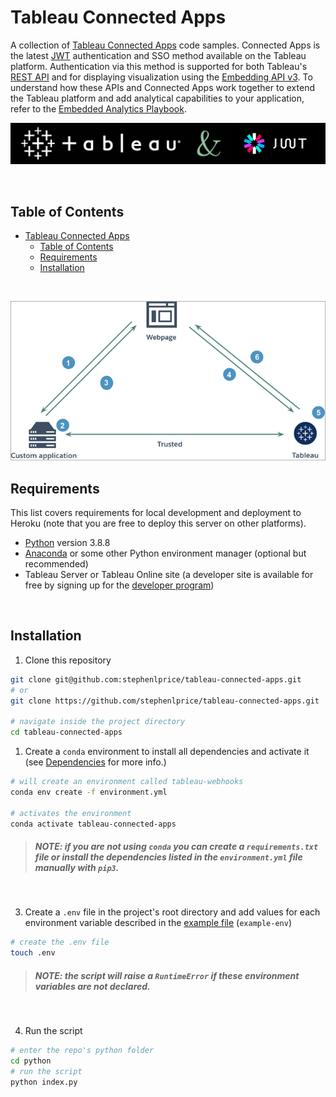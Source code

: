 # Tableau Connected Apps

A collection of [Tableau Connected Apps](https://www.tableau.com/about/blog/2022/1/how-seamlessly-integrate-analytics-your-product-connected-apps) code samples. Connected Apps is the latest [JWT](https://jwt.io/) authentication and SSO method available on the Tableau platform. Authentication via this method is supported for both Tableau's [REST API](https://help.tableau.com/current/api/rest_api/en-us/REST/rest_api.htm) and for displaying visualization using the [Embedding API v3](https://help.tableau.com/current/api/embedding_api/en-us/index.html). To understand how these APIs and Connected Apps work together to extend the Tableau platform and add analytical capabilities to your application, refer to the [Embedded Analytics Playbook](https://tableau.github.io/embedding-playbook/).

![Tableau & JWT banner](assets/images/tableau+jwt.png)

</br>

## Table of Contents
- [Tableau Connected Apps](#tableau-connected-apps)
  - [Table of Contents](#table-of-contents)
  - [Requirements](#requirements)
  - [Installation](#installation)

</br>

![Tableau Connected Apps Diagram](assets/images/connectedapp_how.png)

## Requirements

This list covers requirements for local development and deployment to Heroku (note that you are free to deploy this server on other platforms).

- [Python](https://www.python.org/) version 3.8.8
- [Anaconda](https://www.anaconda.com/) or some other Python environment manager (optional but recommended)
- Tableau Server or Tableau Online site (a developer site is available for free by signing up for the [developer program](https://www.tableau.com/developer))

</br>

## Installation

1. Clone this repository
```bash
git clone git@github.com:stephenlprice/tableau-connected-apps.git
# or
git clone https://github.com/stephenlprice/tableau-connected-apps.git

# navigate inside the project directory
cd tableau-connected-apps
```
1. Create a `conda` environment to install all dependencies and activate it (see [Dependencies](#dependencies) for more info.)
```bash
# will create an environment called tableau-webhooks
conda env create -f environment.yml

# activates the environment
conda activate tableau-connected-apps
```
> ##### *__NOTE__: if you are not using `conda` you can create a `requirements.txt` file or install the dependencies listed in the `environment.yml` file manually with `pip3`.*
</br>

3. Create a `.env` file in the project's root directory and add values for each environment variable described in the [example file](#environment-variables) (`example-env`)
```bash
# create the .env file
touch .env
```
> ##### *__NOTE__: the script will raise a `RuntimeError` if these environment variables are not declared.*
</br>

4. Run the script
```bash
# enter the repo's python folder
cd python
# run the script
python index.py
```

</br>